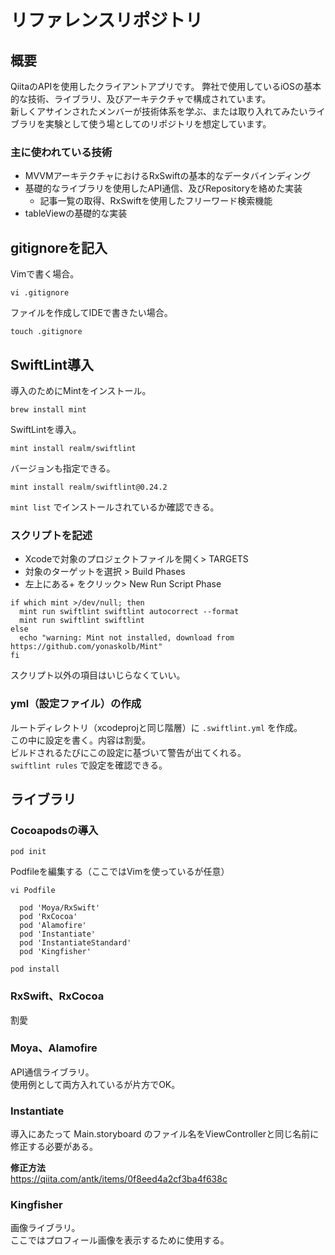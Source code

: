 # リファレンスリポジトリ

## 概要

QiitaのAPIを使用したクライアントアプリです。
弊社で使用しているiOSの基本的な技術、ライブラリ、及びアーキテクチャで構成されています。  
新しくアサインされたメンバーが技術体系を学ぶ、または取り入れてみたいライブラリを実験として使う場としてのリポジトリを想定しています。  

### 主に使われている技術

- MVVMアーキテクチャにおけるRxSwiftの基本的なデータバインディング
- 基礎的なライブラリを使用したAPI通信、及びRepositoryを絡めた実装
  - 記事一覧の取得、RxSwiftを使用したフリーワード検索機能
- tableViewの基礎的な実装

## gitignoreを記入

Vimで書く場合。

```
vi .gitignore
```

ファイルを作成してIDEで書きたい場合。

```
touch .gitignore
```

## SwiftLint導入

導入のためにMintをインストール。

```terminal
brew install mint
```

SwiftLintを導入。

```terminal
mint install realm/swiftlint
```

バージョンも指定できる。

```terminal
mint install realm/swiftlint@0.24.2
```

`mint list` でインストールされているか確認できる。

### スクリプトを記述

- Xcodeで対象のプロジェクトファイルを開く> TARGETS
- 対象のターゲットを選択 > Build Phases
- 左上にある+ をクリック> New Run Script Phase

```
if which mint >/dev/null; then
  mint run swiftlint swiftlint autocorrect --format
  mint run swiftlint swiftlint
else
  echo "warning: Mint not installed, download from https://github.com/yonaskolb/Mint"
fi
```

スクリプト以外の項目はいじらなくていい。

### yml（設定ファイル）の作成

ルートディレクトリ（xcodeprojと同じ階層）に `.swiftlint.yml` を作成。  
この中に設定を書く。内容は割愛。  
ビルドされるたびにこの設定に基づいて警告が出てくれる。  
`swiftlint rules` で設定を確認できる。

## ライブラリ

### Cocoapodsの導入

```terminal
pod init
```

Podfileを編集する（ここではVimを使っているが任意）

```terminal
vi Podfile
```

```
  pod 'Moya/RxSwift'
  pod 'RxCocoa'
  pod 'Alamofire'
  pod 'Instantiate'
  pod 'InstantiateStandard'
  pod 'Kingfisher'
```

```terminal
pod install
```

### RxSwift、RxCocoa

割愛

### Moya、Alamofire

API通信ライブラリ。  
使用例として両方入れているが片方でOK。  

### Instantiate

導入にあたって Main.storyboard のファイル名をViewControllerと同じ名前に修正する必要がある。  

**修正方法**  
<https://qiita.com/antk/items/0f8eed4a2cf3ba4f638c>

### Kingfisher

画像ライブラリ。  
ここではプロフィール画像を表示するために使用する。  


